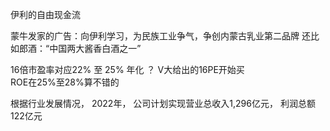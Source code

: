 伊利的自由现金流

蒙牛发家的广告：向伊利学习，为民族工业争气，争创内蒙古乳业第二品牌
还比如郎酒：“中国两大酱香白酒之一”

16倍市盈率对应22% 至 25% 年化 ？
V大给出的16PE开始买  
​	ROE在25%至28%算不错的

根据行业发展情况，
2022年，
公司计划实现营业总收入1,296亿元，
利润总额122亿元